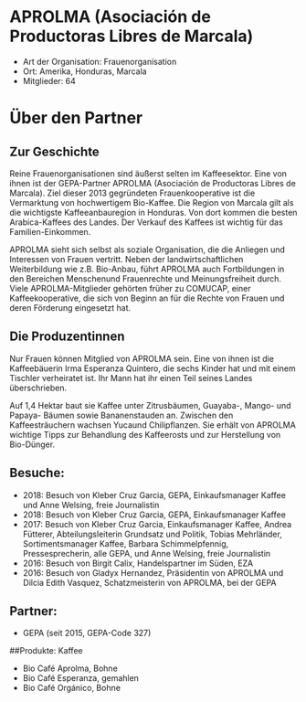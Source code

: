# APROLMA (Asociación de Productoras Libres de Marcala)
- Art der Organisation: Frauenorganisation
- Ort: Amerika, Honduras, Marcala
- Mitglieder: 64

# Über den Partner
## Zur Geschichte
Reine Frauenorganisationen sind äußerst selten im Kaffeesektor. Eine von ihnen ist
der GEPA-Partner APROLMA (Asociación de Productoras Libres de Marcala). Ziel
dieser 2013 gegründeten Frauenkooperative ist die Vermarktung von
hochwertigem Bio-Kaffee. Die Region von Marcala gilt als die wichtigste
Kaffeeanbauregion in Honduras. Von dort kommen die besten Arabica-Kaffees des
Landes. Der Verkauf des Kaffees ist wichtig für das Familien-Einkommen.

APROLMA sieht sich selbst als soziale Organisation, die die Anliegen und
Interessen von Frauen vertritt. Neben der landwirtschaftlichen Weiterbildung wie
z.B. Bio-Anbau, führt APROLMA auch Fortbildungen in den Bereichen Menschenund
Frauenrechte und Meinungsfreiheit durch. Viele APROLMA-Mitglieder
gehörten früher zu COMUCAP, einer Kaffeekooperative, die sich von Beginn an für
die Rechte von Frauen und deren Förderung eingesetzt hat.

## Die Produzentinnen
Nur Frauen können Mitglied von APROLMA sein. Eine von ihnen ist die
Kaffeebäuerin Irma Esperanza Quintero, die sechs Kinder hat und mit einem
Tischler verheiratet ist. Ihr Mann hat ihr einen Teil seines Landes überschrieben.

Auf 1,4 Hektar baut sie Kaffee unter Zitrusbäumen, Guayaba-, Mango- und Papaya-
Bäumen sowie Bananenstauden an. Zwischen den Kaffeesträuchern wachsen Yucaund
Chilipflanzen. Sie erhält von APROLMA wichtige Tipps zur Behandlung des
Kaffeerosts und zur Herstellung von Bio-Dünger.

## Besuche:
- 2018: Besuch von Kleber Cruz Garcia, GEPA, Einkaufsmanager Kaffee und Anne Welsing, freie Journalistin
- 2018: Besuch von Kleber Cruz Garcia, GEPA, Einkaufsmanager Kaffee
- 2017: Besuch von Kleber Cruz Garcia, Einkaufsmanager Kaffee, Andrea Fütterer, Abteilungsleiterin Grundsatz und Politik, Tobias Mehrländer, Sortimentsmanager
Kaffee, Barbara Schimmelpfennig, Pressesprecherin, alle GEPA, und Anne Welsing, freie Journalistin
- 2016: Besuch von Birgit Calix, Handelspartner im Süden, EZA
- 2016: Besuch von Gladyx Hernandez, Präsidentin von APROLMA und Dilcia Edith Vasquez, Schatzmeisterin von APROLMA, bei der
GEPA

## Partner:
- GEPA (seit 2015, GEPA-Code 327)

##Produkte: Kaffee
- Bio Café Aprolma, Bohne
- Bio Café Esperanza, gemahlen
- Bio Café Orgánico, Bohne
